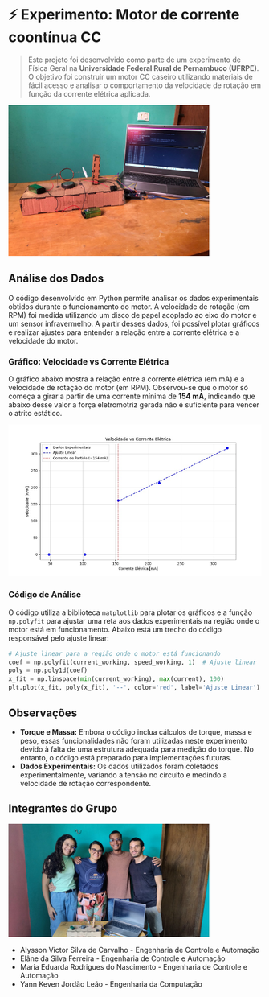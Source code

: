 #  ⚡ Experimento: Motor de corrente coontínua CC

> Este projeto foi desenvolvido como parte de um experimento de Física Geral na **Universidade Federal Rural de Pernambuco (UFRPE)**. O objetivo foi construir um motor CC caseiro utilizando materiais de fácil acesso e analisar o comportamento da velocidade de rotação em função da corrente elétrica aplicada.

<img src="assets/Motor.jpg" alt="Imagem do motor construído" width="400">

## Análise dos Dados

O código desenvolvido em Python permite analisar os dados experimentais obtidos durante o funcionamento do motor. A velocidade de rotação (em RPM) foi medida utilizando um disco de papel acoplado ao eixo do motor e um sensor infravermelho. A partir desses dados, foi possível plotar gráficos e realizar ajustes para entender a relação entre a corrente elétrica e a velocidade do motor.

### Gráfico: Velocidade vs Corrente Elétrica

O gráfico abaixo mostra a relação entre a corrente elétrica (em mA) e a velocidade de rotação do motor (em RPM). Observou-se que o motor só começa a girar a partir de uma corrente mínima de **154 mA**, indicando que abaixo desse valor a força eletromotriz gerada não é suficiente para vencer o atrito estático.

<img src="assets/Velocidade_vs_Corrente.jpg" alt="Gráfico: Velocidade vs Corrente Elétrica" width="600">

### Código de Análise

O código utiliza a biblioteca `matplotlib` para plotar os gráficos e a função `np.polyfit` para ajustar uma reta aos dados experimentais na região onde o motor está em funcionamento. Abaixo está um trecho do código responsável pelo ajuste linear:

```python
# Ajuste linear para a região onde o motor está funcionando
coef = np.polyfit(current_working, speed_working, 1)  # Ajuste linear
poly = np.poly1d(coef)
x_fit = np.linspace(min(current_working), max(current), 100)
plt.plot(x_fit, poly(x_fit), '--', color='red', label='Ajuste Linear')
```

## Observações

- **Torque e Massa:** Embora o código inclua cálculos de torque, massa e peso, essas funcionalidades não foram utilizadas neste experimento devido à falta de uma estrutura adequada para medição do torque. No entanto, o código está preparado para implementações futuras.
- **Dados Experimentais:** Os dados utilizados foram coletados experimentalmente, variando a tensão no circuito e medindo a velocidade de rotação correspondente.

## Integrantes do Grupo

   <img src="assets/Integrantes.jpg" alt="Integrantes do grupo" width="400">

- Alysson Victor Silva de Carvalho - Engenharia de Controle e Automação
- Elâne da Silva Ferreira - Engenharia de Controle e Automação
- Maria Eduarda Rodrigues do Nascimento - Engenharia de Controle e Automação
- Yann Keven Jordão Leão - Engenharia da Computação